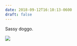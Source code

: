 ```yaml
---
date: 2018-09-12T16:10:13-0600
draft: false
---
```




Sassy doggo.

![](/images/2018/6cf669119c.jpg)



